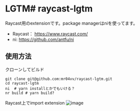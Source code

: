 # LGTM# raycast-lgtm

Raycast用のextensionです。package managerはniを使ってます。

- Raycast： https://www.raycast.com/
- ni: https://github.com/antfu/ni

## 使用方法

クローンしてビルド
```
git clone git@github.com:mr04vv/raycast-lgtm.git
cd raycast-lgtm
ni  # yarn installとかでもいける？
nr build # yarn build?
```

Raycast上でimport extension
![image](https://user-images.githubusercontent.com/24749358/230246104-3741fa39-a803-4387-8263-9eab6cccb85e.png)





